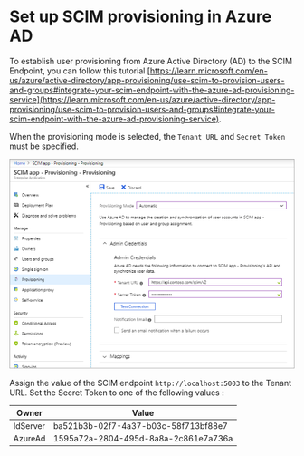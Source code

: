 # Set up SCIM provisioning in Azure AD

To establish user provisioning from Azure Active Directory (AD) to the SCIM Endpoint, you can follow this tutorial [https://learn.microsoft.com/en-us/azure/active-directory/app-provisioning/use-scim-to-provision-users-and-groups#integrate-your-scim-endpoint-with-the-azure-ad-provisioning-service](https://learn.microsoft.com/en-us/azure/active-directory/app-provisioning/use-scim-to-provision-users-and-groups#integrate-your-scim-endpoint-with-the-azure-ad-provisioning-service).

When the provisioning mode is selected, the `Tenant URL` and `Secret Token` must be specified.

![Create Organization Unit](images/azuread-1.png)

Assign the value of the SCIM endpoint `http://localhost:5003` to the Tenant URL.
Set the Secret Token to one of the following values :

| Owner    | Value                                |
| -------- | ------------------------------------ |
| IdServer | ba521b3b-02f7-4a37-b03c-58f713bf88e7 |
| AzureAd  | 1595a72a-2804-495d-8a8a-2c861e7a736a |